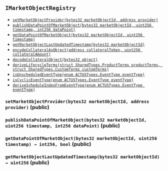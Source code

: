 [AssetActor]: ../AssetActor.md#AssetActor
[AssetActor-onlyRegisteredIssuer--]: ../AssetActor.md#AssetActor-onlyRegisteredIssuer--
[AssetActor-assetRegistry-contract-IAssetRegistry]: ../AssetActor.md#AssetActor-assetRegistry-contract-IAssetRegistry
[AssetActor-productRegistry-contract-IProductRegistry]: ../AssetActor.md#AssetActor-productRegistry-contract-IProductRegistry
[AssetActor-marketObjectRegistry-contract-IMarketObjectRegistry]: ../AssetActor.md#AssetActor-marketObjectRegistry-contract-IMarketObjectRegistry
[AssetActor-issuers-mapping-address----bool-]: ../AssetActor.md#AssetActor-issuers-mapping-address----bool-
[AssetActor-constructor-contract-IAssetRegistry-contract-IProductRegistry-contract-IMarketObjectRegistry-]: ../AssetActor.md#AssetActor-constructor-contract-IAssetRegistry-contract-IProductRegistry-contract-IMarketObjectRegistry-
[AssetActor-registerIssuer-address-]: ../AssetActor.md#AssetActor-registerIssuer-address-
[AssetActor-progress-bytes32-]: ../AssetActor.md#AssetActor-progress-bytes32-
[AssetActor-initialize-bytes32-struct-SharedTypes-AssetOwnership-bytes32-struct-SharedTypes-CustomTerms-address-]: ../AssetActor.md#AssetActor-initialize-bytes32-struct-SharedTypes-AssetOwnership-bytes32-struct-SharedTypes-CustomTerms-address-
[AssetActor-settlePayoffForEvent-bytes32-bytes32-int256-struct-ACTUSTypes-LifecycleTerms-]: ../AssetActor.md#AssetActor-settlePayoffForEvent-bytes32-bytes32-int256-struct-ACTUSTypes-LifecycleTerms-
[AssetActor-updateScheduleIndex-bytes32-enum-ACTUSTypes-EventType-]: ../AssetActor.md#AssetActor-updateScheduleIndex-bytes32-enum-ACTUSTypes-EventType-
[AssetActor-getExternalDataForSTF-bytes32-struct-ACTUSTypes-LifecycleTerms-]: ../AssetActor.md#AssetActor-getExternalDataForSTF-bytes32-struct-ACTUSTypes-LifecycleTerms-
[AssetActor-getExternalDataForPOF-bytes32-struct-ACTUSTypes-LifecycleTerms-]: ../AssetActor.md#AssetActor-getExternalDataForPOF-bytes32-struct-ACTUSTypes-LifecycleTerms-
[AssetActor-ProgressedAsset-bytes32-enum-ACTUSTypes-EventType-uint256-]: ../AssetActor.md#AssetActor-ProgressedAsset-bytes32-enum-ACTUSTypes-EventType-uint256-
[AssetActor-Status-bytes32-bytes32-]: ../AssetActor.md#AssetActor-Status-bytes32-bytes32-
[AssetRegistry]: ../AssetRegistry/AssetRegistry.md#AssetRegistry
[AssetRegistry-constructor-contract-IProductRegistry-]: ../AssetRegistry/AssetRegistry.md#AssetRegistry-constructor-contract-IProductRegistry-
[AssetRegistry-registerAsset-bytes32-struct-SharedTypes-AssetOwnership-bytes32-struct-SharedTypes-CustomTerms-struct-ACTUSTypes-State-address-address-]: ../AssetRegistry/AssetRegistry.md#AssetRegistry-registerAsset-bytes32-struct-SharedTypes-AssetOwnership-bytes32-struct-SharedTypes-CustomTerms-struct-ACTUSTypes-State-address-address-
[AssetRegistry-RegisteredAsset-bytes32-]: ../AssetRegistry/AssetRegistry.md#AssetRegistry-RegisteredAsset-bytes32-
[AssetRegistryStorage]: ../AssetRegistry/AssetRegistryStorage.md#AssetRegistryStorage
[AssetRegistryStorage-assets-mapping-bytes32----struct-AssetRegistryStorage-Asset-]: ../AssetRegistry/AssetRegistryStorage.md#AssetRegistryStorage-assets-mapping-bytes32----struct-AssetRegistryStorage-Asset-
[AssetRegistryStorage-productRegistry-contract-IProductRegistry]: ../AssetRegistry/AssetRegistryStorage.md#AssetRegistryStorage-productRegistry-contract-IProductRegistry
[AssetRegistryStorage-constructor-contract-IProductRegistry-]: ../AssetRegistry/AssetRegistryStorage.md#AssetRegistryStorage-constructor-contract-IProductRegistry-
[AssetRegistryStorage-setAsset-bytes32-struct-SharedTypes-AssetOwnership-bytes32-struct-SharedTypes-CustomTerms-struct-ACTUSTypes-State-address-address-]: ../AssetRegistry/AssetRegistryStorage.md#AssetRegistryStorage-setAsset-bytes32-struct-SharedTypes-AssetOwnership-bytes32-struct-SharedTypes-CustomTerms-struct-ACTUSTypes-State-address-address-
[AssetRegistryStorage-encodeAndSetTerms-bytes32-struct-SharedTypes-CustomTerms-]: ../AssetRegistry/AssetRegistryStorage.md#AssetRegistryStorage-encodeAndSetTerms-bytes32-struct-SharedTypes-CustomTerms-
[AssetRegistryStorage-encodeAndSetState-bytes32-struct-ACTUSTypes-State-]: ../AssetRegistry/AssetRegistryStorage.md#AssetRegistryStorage-encodeAndSetState-bytes32-struct-ACTUSTypes-State-
[AssetRegistryStorage-encodeAndSetFinalizedState-bytes32-struct-ACTUSTypes-State-]: ../AssetRegistry/AssetRegistryStorage.md#AssetRegistryStorage-encodeAndSetFinalizedState-bytes32-struct-ACTUSTypes-State-
[AssetRegistryStorage-decodeAndGetTerms-bytes32-]: ../AssetRegistry/AssetRegistryStorage.md#AssetRegistryStorage-decodeAndGetTerms-bytes32-
[AssetRegistryStorage-decodeAndGetAnchorDate-bytes32-]: ../AssetRegistry/AssetRegistryStorage.md#AssetRegistryStorage-decodeAndGetAnchorDate-bytes32-
[AssetRegistryStorage-decodeAndGetState-bytes32-]: ../AssetRegistry/AssetRegistryStorage.md#AssetRegistryStorage-decodeAndGetState-bytes32-
[AssetRegistryStorage-decodeAndGetFinalizedState-bytes32-]: ../AssetRegistry/AssetRegistryStorage.md#AssetRegistryStorage-decodeAndGetFinalizedState-bytes32-
[Economics]: ../AssetRegistry/Economics.md#Economics
[Economics-onlyDesignatedActor-bytes32-]: ../AssetRegistry/Economics.md#Economics-onlyDesignatedActor-bytes32-
[Economics-getTerms-bytes32-]: ../AssetRegistry/Economics.md#Economics-getTerms-bytes32-
[Economics-getState-bytes32-]: ../AssetRegistry/Economics.md#Economics-getState-bytes32-
[Economics-getFinalizedState-bytes32-]: ../AssetRegistry/Economics.md#Economics-getFinalizedState-bytes32-
[Economics-getAnchorDate-bytes32-]: ../AssetRegistry/Economics.md#Economics-getAnchorDate-bytes32-
[Economics-getEngineAddress-bytes32-]: ../AssetRegistry/Economics.md#Economics-getEngineAddress-bytes32-
[Economics-getActorAddress-bytes32-]: ../AssetRegistry/Economics.md#Economics-getActorAddress-bytes32-
[Economics-getProductId-bytes32-]: ../AssetRegistry/Economics.md#Economics-getProductId-bytes32-
[Economics-getNextEvent-bytes32-]: ../AssetRegistry/Economics.md#Economics-getNextEvent-bytes32-
[Economics-getScheduleIndex-bytes32-uint8-]: ../AssetRegistry/Economics.md#Economics-getScheduleIndex-bytes32-uint8-
[Economics-incrementScheduleIndex-bytes32-uint8-]: ../AssetRegistry/Economics.md#Economics-incrementScheduleIndex-bytes32-uint8-
[Economics-setState-bytes32-struct-ACTUSTypes-State-]: ../AssetRegistry/Economics.md#Economics-setState-bytes32-struct-ACTUSTypes-State-
[Economics-setFinalizedState-bytes32-struct-ACTUSTypes-State-]: ../AssetRegistry/Economics.md#Economics-setFinalizedState-bytes32-struct-ACTUSTypes-State-
[Economics-IncrementedScheduleIndex-bytes32-uint8-uint256-]: ../AssetRegistry/Economics.md#Economics-IncrementedScheduleIndex-bytes32-uint8-uint256-
[Economics-UpdatedState-bytes32-uint256-]: ../AssetRegistry/Economics.md#Economics-UpdatedState-bytes32-uint256-
[Economics-UpdatedFinalizedState-bytes32-uint256-]: ../AssetRegistry/Economics.md#Economics-UpdatedFinalizedState-bytes32-uint256-
[IAssetRegistry]: ../AssetRegistry/IAssetRegistry.md#IAssetRegistry
[IAssetRegistry-setCreatorBeneficiary-bytes32-address-]: ../AssetRegistry/IAssetRegistry.md#IAssetRegistry-setCreatorBeneficiary-bytes32-address-
[IAssetRegistry-setCounterpartyBeneficiary-bytes32-address-]: ../AssetRegistry/IAssetRegistry.md#IAssetRegistry-setCounterpartyBeneficiary-bytes32-address-
[IAssetRegistry-setBeneficiaryForCashflowId-bytes32-int8-address-]: ../AssetRegistry/IAssetRegistry.md#IAssetRegistry-setBeneficiaryForCashflowId-bytes32-int8-address-
[IAssetRegistry-getOwnership-bytes32-]: ../AssetRegistry/IAssetRegistry.md#IAssetRegistry-getOwnership-bytes32-
[IAssetRegistry-getCashflowBeneficiary-bytes32-int8-]: ../AssetRegistry/IAssetRegistry.md#IAssetRegistry-getCashflowBeneficiary-bytes32-int8-
[IAssetRegistry-getTerms-bytes32-]: ../AssetRegistry/IAssetRegistry.md#IAssetRegistry-getTerms-bytes32-
[IAssetRegistry-getState-bytes32-]: ../AssetRegistry/IAssetRegistry.md#IAssetRegistry-getState-bytes32-
[IAssetRegistry-getFinalizedState-bytes32-]: ../AssetRegistry/IAssetRegistry.md#IAssetRegistry-getFinalizedState-bytes32-
[IAssetRegistry-getAnchorDate-bytes32-]: ../AssetRegistry/IAssetRegistry.md#IAssetRegistry-getAnchorDate-bytes32-
[IAssetRegistry-getEngineAddress-bytes32-]: ../AssetRegistry/IAssetRegistry.md#IAssetRegistry-getEngineAddress-bytes32-
[IAssetRegistry-getActorAddress-bytes32-]: ../AssetRegistry/IAssetRegistry.md#IAssetRegistry-getActorAddress-bytes32-
[IAssetRegistry-getProductId-bytes32-]: ../AssetRegistry/IAssetRegistry.md#IAssetRegistry-getProductId-bytes32-
[IAssetRegistry-getNextEvent-bytes32-]: ../AssetRegistry/IAssetRegistry.md#IAssetRegistry-getNextEvent-bytes32-
[IAssetRegistry-getScheduleIndex-bytes32-uint8-]: ../AssetRegistry/IAssetRegistry.md#IAssetRegistry-getScheduleIndex-bytes32-uint8-
[IAssetRegistry-incrementScheduleIndex-bytes32-uint8-]: ../AssetRegistry/IAssetRegistry.md#IAssetRegistry-incrementScheduleIndex-bytes32-uint8-
[IAssetRegistry-setState-bytes32-struct-ACTUSTypes-State-]: ../AssetRegistry/IAssetRegistry.md#IAssetRegistry-setState-bytes32-struct-ACTUSTypes-State-
[IAssetRegistry-setFinalizedState-bytes32-struct-ACTUSTypes-State-]: ../AssetRegistry/IAssetRegistry.md#IAssetRegistry-setFinalizedState-bytes32-struct-ACTUSTypes-State-
[IAssetRegistry-registerAsset-bytes32-struct-SharedTypes-AssetOwnership-bytes32-struct-SharedTypes-CustomTerms-struct-ACTUSTypes-State-address-address-]: ../AssetRegistry/IAssetRegistry.md#IAssetRegistry-registerAsset-bytes32-struct-SharedTypes-AssetOwnership-bytes32-struct-SharedTypes-CustomTerms-struct-ACTUSTypes-State-address-address-
[Ownership]: ../AssetRegistry/Ownership.md#Ownership
[Ownership-setCreatorBeneficiary-bytes32-address-]: ../AssetRegistry/Ownership.md#Ownership-setCreatorBeneficiary-bytes32-address-
[Ownership-setCounterpartyBeneficiary-bytes32-address-]: ../AssetRegistry/Ownership.md#Ownership-setCounterpartyBeneficiary-bytes32-address-
[Ownership-setBeneficiaryForCashflowId-bytes32-int8-address-]: ../AssetRegistry/Ownership.md#Ownership-setBeneficiaryForCashflowId-bytes32-int8-address-
[Ownership-getOwnership-bytes32-]: ../AssetRegistry/Ownership.md#Ownership-getOwnership-bytes32-
[Ownership-getCashflowBeneficiary-bytes32-int8-]: ../AssetRegistry/Ownership.md#Ownership-getCashflowBeneficiary-bytes32-int8-
[Ownership-UpdatedBeneficiary-bytes32-address-address-]: ../AssetRegistry/Ownership.md#Ownership-UpdatedBeneficiary-bytes32-address-address-
[Ownership-UpdatedCashflowBeneficiary-bytes32-int8-address-address-]: ../AssetRegistry/Ownership.md#Ownership-UpdatedCashflowBeneficiary-bytes32-int8-address-address-
[IAssetActor]: ../IAssetActor.md#IAssetActor
[IAssetActor-progress-bytes32-]: ../IAssetActor.md#IAssetActor-progress-bytes32-
[IAssetActor-initialize-bytes32-struct-SharedTypes-AssetOwnership-bytes32-struct-SharedTypes-CustomTerms-address-]: ../IAssetActor.md#IAssetActor-initialize-bytes32-struct-SharedTypes-AssetOwnership-bytes32-struct-SharedTypes-CustomTerms-address-
[IMarketObjectRegistry]: #IMarketObjectRegistry
[IMarketObjectRegistry-setMarketObjectProvider-bytes32-address-]: #IMarketObjectRegistry-setMarketObjectProvider-bytes32-address-
[IMarketObjectRegistry-publishDataPointOfMarketObject-bytes32-uint256-int256-]: #IMarketObjectRegistry-publishDataPointOfMarketObject-bytes32-uint256-int256-
[IMarketObjectRegistry-getDataPointOfMarketObject-bytes32-uint256-]: #IMarketObjectRegistry-getDataPointOfMarketObject-bytes32-uint256-
[IMarketObjectRegistry-getMarketObjectLastUpdatedTimestamp-bytes32-]: #IMarketObjectRegistry-getMarketObjectLastUpdatedTimestamp-bytes32-
[MarketObjectRegistry]: MarketObjectRegistry.md#MarketObjectRegistry
[MarketObjectRegistry-setMarketObjectProvider-bytes32-address-]: MarketObjectRegistry.md#MarketObjectRegistry-setMarketObjectProvider-bytes32-address-
[MarketObjectRegistry-publishDataPointOfMarketObject-bytes32-uint256-int256-]: MarketObjectRegistry.md#MarketObjectRegistry-publishDataPointOfMarketObject-bytes32-uint256-int256-
[MarketObjectRegistry-getDataPointOfMarketObject-bytes32-uint256-]: MarketObjectRegistry.md#MarketObjectRegistry-getDataPointOfMarketObject-bytes32-uint256-
[MarketObjectRegistry-getMarketObjectLastUpdatedTimestamp-bytes32-]: MarketObjectRegistry.md#MarketObjectRegistry-getMarketObjectLastUpdatedTimestamp-bytes32-
[MarketObjectRegistry-UpdatedMarketObjectProvider-bytes32-address-]: MarketObjectRegistry.md#MarketObjectRegistry-UpdatedMarketObjectProvider-bytes32-address-
[MarketObjectRegistry-PublishedDataPoint-bytes32-int256-]: MarketObjectRegistry.md#MarketObjectRegistry-PublishedDataPoint-bytes32-int256-
[MarketObjectRegistryStorage]: MarketObjectRegistryStorage.md#MarketObjectRegistryStorage
[MarketObjectRegistryStorage-dataPoints-mapping-bytes32----mapping-uint256----struct-MarketObjectRegistryStorage-DataPoint--]: MarketObjectRegistryStorage.md#MarketObjectRegistryStorage-dataPoints-mapping-bytes32----mapping-uint256----struct-MarketObjectRegistryStorage-DataPoint--
[MarketObjectRegistryStorage-marketObjectLastUpdatedAt-mapping-bytes32----uint256-]: MarketObjectRegistryStorage.md#MarketObjectRegistryStorage-marketObjectLastUpdatedAt-mapping-bytes32----uint256-
[MarketObjectRegistryStorage-marketObjectProviders-mapping-bytes32----address-]: MarketObjectRegistryStorage.md#MarketObjectRegistryStorage-marketObjectProviders-mapping-bytes32----address-
[IProductRegistry]: ../ProductRegistry/IProductRegistry.md#IProductRegistry
[IProductRegistry-getProductTerms-bytes32-]: ../ProductRegistry/IProductRegistry.md#IProductRegistry-getProductTerms-bytes32-
[IProductRegistry-getEventAtIndex-bytes32-uint8-uint256-]: ../ProductRegistry/IProductRegistry.md#IProductRegistry-getEventAtIndex-bytes32-uint8-uint256-
[IProductRegistry-getScheduleLength-bytes32-uint8-]: ../ProductRegistry/IProductRegistry.md#IProductRegistry-getScheduleLength-bytes32-uint8-
[IProductRegistry-registerProduct-struct-SharedTypes-ProductTerms-struct-SharedTypes-ProductSchedules-]: ../ProductRegistry/IProductRegistry.md#IProductRegistry-registerProduct-struct-SharedTypes-ProductTerms-struct-SharedTypes-ProductSchedules-
[ProductRegistry]: ../ProductRegistry/ProductRegistry.md#ProductRegistry
[ProductRegistry-getProductTerms-bytes32-]: ../ProductRegistry/ProductRegistry.md#ProductRegistry-getProductTerms-bytes32-
[ProductRegistry-getEventAtIndex-bytes32-uint8-uint256-]: ../ProductRegistry/ProductRegistry.md#ProductRegistry-getEventAtIndex-bytes32-uint8-uint256-
[ProductRegistry-getScheduleLength-bytes32-uint8-]: ../ProductRegistry/ProductRegistry.md#ProductRegistry-getScheduleLength-bytes32-uint8-
[ProductRegistry-getSchedule-bytes32-uint8-]: ../ProductRegistry/ProductRegistry.md#ProductRegistry-getSchedule-bytes32-uint8-
[ProductRegistry-registerProduct-struct-SharedTypes-ProductTerms-struct-SharedTypes-ProductSchedules-]: ../ProductRegistry/ProductRegistry.md#ProductRegistry-registerProduct-struct-SharedTypes-ProductTerms-struct-SharedTypes-ProductSchedules-
[ProductRegistry-RegisteredProduct-bytes32-]: ../ProductRegistry/ProductRegistry.md#ProductRegistry-RegisteredProduct-bytes32-
[ProductRegistryStorage]: ../ProductRegistry/ProductRegistryStorage.md#ProductRegistryStorage
[ProductRegistryStorage-products-mapping-bytes32----struct-ProductRegistryStorage-Product-]: ../ProductRegistry/ProductRegistryStorage.md#ProductRegistryStorage-products-mapping-bytes32----struct-ProductRegistryStorage-Product-
[ProductRegistryStorage-setProduct-bytes32-struct-SharedTypes-ProductTerms-struct-SharedTypes-ProductSchedules-]: ../ProductRegistry/ProductRegistryStorage.md#ProductRegistryStorage-setProduct-bytes32-struct-SharedTypes-ProductTerms-struct-SharedTypes-ProductSchedules-
[ProductRegistryStorage-encodeAndSetTerms-bytes32-struct-SharedTypes-ProductTerms-]: ../ProductRegistry/ProductRegistryStorage.md#ProductRegistryStorage-encodeAndSetTerms-bytes32-struct-SharedTypes-ProductTerms-
[ProductRegistryStorage-encodeAndSetSchedules-bytes32-struct-SharedTypes-ProductSchedules-]: ../ProductRegistry/ProductRegistryStorage.md#ProductRegistryStorage-encodeAndSetSchedules-bytes32-struct-SharedTypes-ProductSchedules-
[ProductRegistryStorage-decodeAndGetTerms-bytes32-]: ../ProductRegistry/ProductRegistryStorage.md#ProductRegistryStorage-decodeAndGetTerms-bytes32-
[SharedTypes]: ../SharedTypes.md#SharedTypes
[SharedTypes-NON_CYCLIC_INDEX-uint8]: ../SharedTypes.md#SharedTypes-NON_CYCLIC_INDEX-uint8
[SharedTypes-encodeCollateralAsObject-address-uint256-]: ../SharedTypes.md#SharedTypes-encodeCollateralAsObject-address-uint256-
[SharedTypes-decodeCollateralObject-bytes32-]: ../SharedTypes.md#SharedTypes-decodeCollateralObject-bytes32-
[SharedTypes-deriveLifecycleTerms-struct-SharedTypes-ProductTerms-struct-SharedTypes-CustomTerms-]: ../SharedTypes.md#SharedTypes-deriveLifecycleTerms-struct-SharedTypes-ProductTerms-struct-SharedTypes-CustomTerms-
[SharedTypes-isUnscheduledEventType-enum-ACTUSTypes-EventType-]: ../SharedTypes.md#SharedTypes-isUnscheduledEventType-enum-ACTUSTypes-EventType-
[SharedTypes-isCyclicEventType-enum-ACTUSTypes-EventType-]: ../SharedTypes.md#SharedTypes-isCyclicEventType-enum-ACTUSTypes-EventType-
[SharedTypes-deriveScheduleIndexFromEventType-enum-ACTUSTypes-EventType-]: ../SharedTypes.md#SharedTypes-deriveScheduleIndexFromEventType-enum-ACTUSTypes-EventType-
[AssetIssuer]: ../../Issuance/AssetIssuer.md#AssetIssuer
[AssetIssuer-custodian-contract-ICustodian]: ../../Issuance/AssetIssuer.md#AssetIssuer-custodian-contract-ICustodian
[AssetIssuer-productRegistry-contract-IProductRegistry]: ../../Issuance/AssetIssuer.md#AssetIssuer-productRegistry-contract-IProductRegistry
[AssetIssuer-assetRegistry-contract-IAssetRegistry]: ../../Issuance/AssetIssuer.md#AssetIssuer-assetRegistry-contract-IAssetRegistry
[AssetIssuer-constructor-contract-ICustodian-contract-IProductRegistry-contract-IAssetRegistry-]: ../../Issuance/AssetIssuer.md#AssetIssuer-constructor-contract-ICustodian-contract-IProductRegistry-contract-IAssetRegistry-
[AssetIssuer-issueFromOrder-struct-VerifyOrder-Order-]: ../../Issuance/AssetIssuer.md#AssetIssuer-issueFromOrder-struct-VerifyOrder-Order-
[AssetIssuer-finalizeOrder-struct-VerifyOrder-Order-]: ../../Issuance/AssetIssuer.md#AssetIssuer-finalizeOrder-struct-VerifyOrder-Order-
[AssetIssuer-finalizeEnhancementOrder-struct-VerifyOrder-EnhancementOrder-struct-VerifyOrder-Order-]: ../../Issuance/AssetIssuer.md#AssetIssuer-finalizeEnhancementOrder-struct-VerifyOrder-EnhancementOrder-struct-VerifyOrder-Order-
[AssetIssuer-issueAsset-bytes32-struct-SharedTypes-AssetOwnership-bytes32-struct-SharedTypes-CustomTerms-address-address-]: ../../Issuance/AssetIssuer.md#AssetIssuer-issueAsset-bytes32-struct-SharedTypes-AssetOwnership-bytes32-struct-SharedTypes-CustomTerms-address-address-
[AssetIssuer-ExecutedOrder-bytes32-bytes32-]: ../../Issuance/AssetIssuer.md#AssetIssuer-ExecutedOrder-bytes32-bytes32-
[AssetIssuer-IssuedAsset-bytes32-address-address-]: ../../Issuance/AssetIssuer.md#AssetIssuer-IssuedAsset-bytes32-address-address-
[Custodian]: ../../Issuance/Custodian.md#Custodian
[Custodian-assetActor-address]: ../../Issuance/Custodian.md#Custodian-assetActor-address
[Custodian-assetRegistry-contract-IAssetRegistry]: ../../Issuance/Custodian.md#Custodian-assetRegistry-contract-IAssetRegistry
[Custodian-collateral-mapping-bytes32----bool-]: ../../Issuance/Custodian.md#Custodian-collateral-mapping-bytes32----bool-
[Custodian-constructor-address-contract-IAssetRegistry-]: ../../Issuance/Custodian.md#Custodian-constructor-address-contract-IAssetRegistry-
[Custodian-lockCollateral-bytes32-struct-ACTUSTypes-LifecycleTerms-struct-SharedTypes-AssetOwnership-]: ../../Issuance/Custodian.md#Custodian-lockCollateral-bytes32-struct-ACTUSTypes-LifecycleTerms-struct-SharedTypes-AssetOwnership-
[Custodian-returnCollateral-bytes32-]: ../../Issuance/Custodian.md#Custodian-returnCollateral-bytes32-
[Custodian-LockedCollateral-bytes32-address-uint256-]: ../../Issuance/Custodian.md#Custodian-LockedCollateral-bytes32-address-uint256-
[Custodian-ReturnedCollateral-bytes32-address-uint256-]: ../../Issuance/Custodian.md#Custodian-ReturnedCollateral-bytes32-address-uint256-
[IAssetIssuer]: ../../Issuance/IAssetIssuer.md#IAssetIssuer
[IAssetIssuer-issueFromOrder-struct-VerifyOrder-Order-]: ../../Issuance/IAssetIssuer.md#IAssetIssuer-issueFromOrder-struct-VerifyOrder-Order-
[ICustodian]: ../../Issuance/ICustodian.md#ICustodian
[ICustodian-lockCollateral-bytes32-struct-ACTUSTypes-LifecycleTerms-struct-SharedTypes-AssetOwnership-]: ../../Issuance/ICustodian.md#ICustodian-lockCollateral-bytes32-struct-ACTUSTypes-LifecycleTerms-struct-SharedTypes-AssetOwnership-
[ICustodian-returnCollateral-bytes32-]: ../../Issuance/ICustodian.md#ICustodian-returnCollateral-bytes32-
[VerifyOrder]: ../../Issuance/VerifyOrder.md#VerifyOrder
[VerifyOrder-EIP712DOMAIN_TYPEHASH-bytes32]: ../../Issuance/VerifyOrder.md#VerifyOrder-EIP712DOMAIN_TYPEHASH-bytes32
[VerifyOrder-DRAFT_ENHANCEMENT_ORDER_TYPEHASH-bytes32]: ../../Issuance/VerifyOrder.md#VerifyOrder-DRAFT_ENHANCEMENT_ORDER_TYPEHASH-bytes32
[VerifyOrder-ENHANCEMENT_ORDER_TYPEHASH-bytes32]: ../../Issuance/VerifyOrder.md#VerifyOrder-ENHANCEMENT_ORDER_TYPEHASH-bytes32
[VerifyOrder-ORDER_TYPEHASH-bytes32]: ../../Issuance/VerifyOrder.md#VerifyOrder-ORDER_TYPEHASH-bytes32
[VerifyOrder-DOMAIN_SEPARATOR-bytes32]: ../../Issuance/VerifyOrder.md#VerifyOrder-DOMAIN_SEPARATOR-bytes32
[VerifyOrder-hashEIP712Domain-struct-VerifyOrder-EIP712Domain-]: ../../Issuance/VerifyOrder.md#VerifyOrder-hashEIP712Domain-struct-VerifyOrder-EIP712Domain-
[VerifyOrder-hashCustomTerms-struct-SharedTypes-CustomTerms-]: ../../Issuance/VerifyOrder.md#VerifyOrder-hashCustomTerms-struct-SharedTypes-CustomTerms-
[VerifyOrder-hashSchedules-struct-SharedTypes-ProductSchedules-]: ../../Issuance/VerifyOrder.md#VerifyOrder-hashSchedules-struct-SharedTypes-ProductSchedules-
[VerifyOrder-hashOwnership-struct-SharedTypes-AssetOwnership-]: ../../Issuance/VerifyOrder.md#VerifyOrder-hashOwnership-struct-SharedTypes-AssetOwnership-
[VerifyOrder-hashDraftEnhancementOrder-struct-VerifyOrder-EnhancementOrder-]: ../../Issuance/VerifyOrder.md#VerifyOrder-hashDraftEnhancementOrder-struct-VerifyOrder-EnhancementOrder-
[VerifyOrder-hashUnfilledEnhancementOrder-struct-VerifyOrder-EnhancementOrder-]: ../../Issuance/VerifyOrder.md#VerifyOrder-hashUnfilledEnhancementOrder-struct-VerifyOrder-EnhancementOrder-
[VerifyOrder-hashFilledEnhancementOrder-struct-VerifyOrder-EnhancementOrder-]: ../../Issuance/VerifyOrder.md#VerifyOrder-hashFilledEnhancementOrder-struct-VerifyOrder-EnhancementOrder-
[VerifyOrder-hashUnfilledOrder-struct-VerifyOrder-Order-]: ../../Issuance/VerifyOrder.md#VerifyOrder-hashUnfilledOrder-struct-VerifyOrder-Order-
[VerifyOrder-hashFilledOrder-struct-VerifyOrder-Order-]: ../../Issuance/VerifyOrder.md#VerifyOrder-hashFilledOrder-struct-VerifyOrder-Order-
[VerifyOrder-assertOrderSignatures-struct-VerifyOrder-Order-]: ../../Issuance/VerifyOrder.md#VerifyOrder-assertOrderSignatures-struct-VerifyOrder-Order-
[Migrations]: ../../Migrations.md#Migrations
[Migrations-restricted--]: ../../Migrations.md#Migrations-restricted--
[Migrations-owner-address]: ../../Migrations.md#Migrations-owner-address
[Migrations-last_completed_migration-uint256]: ../../Migrations.md#Migrations-last_completed_migration-uint256
[Migrations-setCompleted-uint256-]: ../../Migrations.md#Migrations-setCompleted-uint256-
[Migrations-upgrade-address-]: ../../Migrations.md#Migrations-upgrade-address-
[TokenizationFactory]: ../../Tokenization/TokenizationFactory.md#TokenizationFactory
[TokenizationFactory-assetRegistry-contract-IAssetRegistry]: ../../Tokenization/TokenizationFactory.md#TokenizationFactory-assetRegistry-contract-IAssetRegistry
[TokenizationFactory-constructor-contract-IAssetRegistry-]: ../../Tokenization/TokenizationFactory.md#TokenizationFactory-constructor-contract-IAssetRegistry-
[TokenizationFactory-createERC20Distributor-string-string-uint256-contract-IERC20-]: ../../Tokenization/TokenizationFactory.md#TokenizationFactory-createERC20Distributor-string-string-uint256-contract-IERC20-
[TokenizationFactory-DeployedDistributor-address-address-]: ../../Tokenization/TokenizationFactory.md#TokenizationFactory-DeployedDistributor-address-address-
[Dependencies]: ../../external/Dependencies.md#Dependencies
## <span id="IMarketObjectRegistry"></span> `IMarketObjectRegistry`





- [`setMarketObjectProvider(bytes32 marketObjectId, address provider)`][IMarketObjectRegistry-setMarketObjectProvider-bytes32-address-]
- [`publishDataPointOfMarketObject(bytes32 marketObjectId, uint256 timestamp, int256 dataPoint)`][IMarketObjectRegistry-publishDataPointOfMarketObject-bytes32-uint256-int256-]
- [`getDataPointOfMarketObject(bytes32 marketObjectId, uint256 timestamp)`][IMarketObjectRegistry-getDataPointOfMarketObject-bytes32-uint256-]
- [`getMarketObjectLastUpdatedTimestamp(bytes32 marketObjectId)`][IMarketObjectRegistry-getMarketObjectLastUpdatedTimestamp-bytes32-]
- [`encodeCollateralAsObject(address collateralToken, uint256 collateralAmount)`][SharedTypes-encodeCollateralAsObject-address-uint256-]
- [`decodeCollateralObject(bytes32 object)`][SharedTypes-decodeCollateralObject-bytes32-]
- [`deriveLifecycleTerms(struct SharedTypes.ProductTerms productTerms, struct SharedTypes.CustomTerms customTerms)`][SharedTypes-deriveLifecycleTerms-struct-SharedTypes-ProductTerms-struct-SharedTypes-CustomTerms-]
- [`isUnscheduledEventType(enum ACTUSTypes.EventType eventType)`][SharedTypes-isUnscheduledEventType-enum-ACTUSTypes-EventType-]
- [`isCyclicEventType(enum ACTUSTypes.EventType eventType)`][SharedTypes-isCyclicEventType-enum-ACTUSTypes-EventType-]
- [`deriveScheduleIndexFromEventType(enum ACTUSTypes.EventType eventType)`][SharedTypes-deriveScheduleIndexFromEventType-enum-ACTUSTypes-EventType-]

### <span id="IMarketObjectRegistry-setMarketObjectProvider-bytes32-address-"></span> `setMarketObjectProvider(bytes32 marketObjectId, address provider)` (public)





### <span id="IMarketObjectRegistry-publishDataPointOfMarketObject-bytes32-uint256-int256-"></span> `publishDataPointOfMarketObject(bytes32 marketObjectId, uint256 timestamp, int256 dataPoint)` (public)





### <span id="IMarketObjectRegistry-getDataPointOfMarketObject-bytes32-uint256-"></span> `getDataPointOfMarketObject(bytes32 marketObjectId, uint256 timestamp) → int256, bool` (public)





### <span id="IMarketObjectRegistry-getMarketObjectLastUpdatedTimestamp-bytes32-"></span> `getMarketObjectLastUpdatedTimestamp(bytes32 marketObjectId) → uint256` (public)






